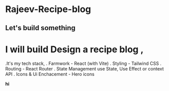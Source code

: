 # Rajeev-Recipe-blog

## Let's build something 
# I will build Design a recipe blog ,
.It's my tech stack, 
. Farmwork - React (with Vite)
. Styling - Tailwind CSS
. Routing - React Router 
. State Management use State, Use Effect or context API
. Icons & Ui Enchacement - Hero icons 

**hi**
